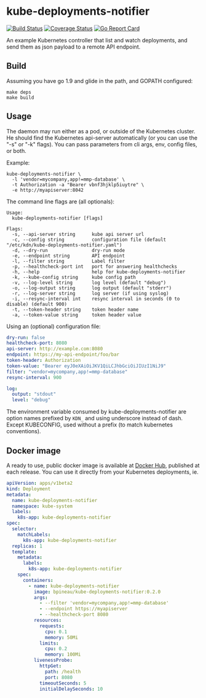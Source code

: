 # kube-deployments-notifier

[![Build Status](https://travis-ci.org/bpineau/kube-deployments-notifier.svg?branch=master)](https://travis-ci.org/bpineau/kube-deployments-notifier)
[![Coverage Status](https://coveralls.io/repos/github/bpineau/kube-deployments-notifier/badge.svg?branch=master)](https://coveralls.io/github/bpineau/kube-deployments-notifier?branch=master)
[![Go Report Card](https://goreportcard.com/badge/github.com/bpineau/kube-deployments-notifier)](https://goreportcard.com/report/github.com/bpineau/kube-deployments-notifier)

An example Kubernetes controller that list and watch deployments, and send
them as json payload to a remote API endpoint.

## Build

Assuming you have go 1.9 and glide in the path, and GOPATH configured:

```shell
make deps
make build
```

## Usage

The daemon may run either as a pod, or outside of the Kubernetes cluster.
He should find the Kubernetes api-server automatically (or you can use the
"-s" or "-k" flags). You can pass parameters from cli args, env, config
files, or both.

Example:
```
kube-deployments-notifier \
  -l 'vendor=mycompany,app!=mmp-database' \
  -t Authorization -a "Bearer vbnf3hjklp5iuytre" \
  -e http://myapiserver:8042 
```

The command line flags are (all optionals):
```
Usage:
  kube-deployments-notifier [flags]

Flags:
  -s, --api-server string      kube api server url
  -c, --config string          configuration file (default "/etc/kdn/kube-deployments-notifier.yaml")
  -d, --dry-run                dry-run mode
  -e, --endpoint string        API endpoint
  -l, --filter string          Label filter
  -p, --healthcheck-port int   port for answering healthchecks
  -h, --help                   help for kube-deployments-notifier
  -k, --kube-config string     kube config path
  -v, --log-level string       log level (default "debug")
  -o, --log-output string      log output (default "stderr")
  -r, --log-server string      log server (if using syslog)
  -i, --resync-interval int    resync interval in seconds (0 to disable) (default 900)
  -t, --token-header string    token header name
  -a, --token-value string     token header value
```

Using an (optional) configuration file:
```yaml
dry-run: false
healthcheck-port: 8080
api-server: http://example.com:8080
endpoint: https://my-api-endpoint/foo/bar
token-header: Authorization
token-value: "Bearer eyJ0eXAiOiJKV1QiLCJhbGciOiJIUzI1NiJ9"
filter: "vendor=mycompany,app!=mmp-database"
resync-interval: 900

log:
  output: "stdout"
  level: "debug"
```

The environment variable consumed by kube-deployments-notifier are option names prefixed
by ```KDN_``` and using underscore instead of dash. Except KUBECONFIG,
used without a prefix (to match kubernetes conventions).

## Docker image

A ready to use, public docker image is available at [Docker Hub](https://hub.docker.com/r/bpineau/kube-deployments-notifier/), published at each release.
You can use it directly from your Kubernetes deployments, ie.

```yaml
apiVersion: apps/v1beta2
kind: Deployment
metadata:
  name: kube-deployments-notifier
  namespace: kube-system
  labels:
    k8s-app: kube-deployments-notifier
spec:
  selector:
    matchLabels:
      k8s-app: kube-deployments-notifier
  replicas: 1
  template:
    metadata:
      labels:
        k8s-app: kube-deployments-notifier
    spec:
      containers:
        - name: kube-deployments-notifier
          image: bpineau/kube-deployments-notifier:0.2.0
          args:
            - --filter 'vendor=mycompany,app!=mmp-database'
            - --endpoint https://myapiserver
            - --healthcheck-port 8080
          resources:
            requests:
              cpu: 0.1
              memory: 50Mi
            limits:
              cpu: 0.2
              memory: 100Mi
          livenessProbe:
            httpGet:
              path: /health
              port: 8080
            timeoutSeconds: 5
            initialDelaySeconds: 10
```
